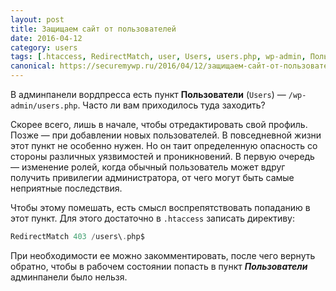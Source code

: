 ```yaml
---
layout: post
title: Защищаем сайт от пользователей
date: 2016-04-12
category: users
tags: [.htaccess, RedirectMatch, user, Users, users.php, wp-admin, Пользователи]
canonical: https://securemywp.ru/2016/04/12/защищаем-сайт-от-пользователей/
---
```


В админпанели вордпресса есть пункт **Пользователи** (`Users`) — `/wp-admin/users.php`. Часто ли вам приходилось туда заходить?

Скорее всего, лишь в начале, чтобы отредактировать свой профиль. Позже — при добавлении новых пользователей. В повседневной жизни этот пункт не особенно нужен. Но он таит определенную опасность со стороны различных уязвимостей и проникновений. В первую очередь — изменение ролей, когда обычный пользователь может вдруг получить привилегии администратора, от чего могут быть самые неприятные последствия.

Чтобы этому помешать, есть смысл воспрепятствовать попаданию в этот пункт. Для этого достаточно в `.htaccess` записать директиву:
```php
RedirectMatch 403 /users\.php$
```
При необходимости ее можно закомментировать, после чего вернуть обратно, чтобы в рабочем состоянии попасть в пункт **_Пользователи_** админпанели было нельзя.
